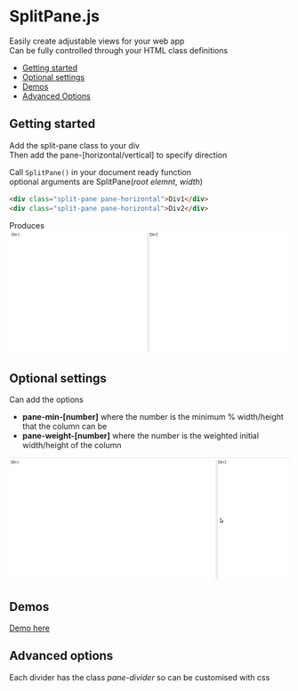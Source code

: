 # SplitPane.js
Easily create adjustable views for your web app  
Can be fully controlled through your HTML class definitions

* [Getting started](#getting-started)
* [Optional settings](#optional-settings)
* [Demos](#demos)
* [Advanced Options](#advanced-options)


## Getting started
Add the split-pane class to your div  
Then add the pane-[horizontal/vertical] to specify direction

Call `SplitPane()` in your document ready function  
optional arguments are SplitPane(*root elemnt*, *width*)

``` HTML
<div class="split-pane pane-horizontal">Div1</div>
<div class="split-pane pane-horizontal">Div2</div>
```
Produces
![Demo1](img/Demo1.png)

## Optional settings
Can add the options 
* **pane-min-[number]** where the number is the minimum % width/height that the column can be  
* **pane-weight-[number]** where the number is the weighted initial width/height of the column

![Demo2](img/Demo2.gif)

## Demos
[Demo here](demo.html)

## Advanced options
Each divider has the class *pane-divider* so can be customised with css  
